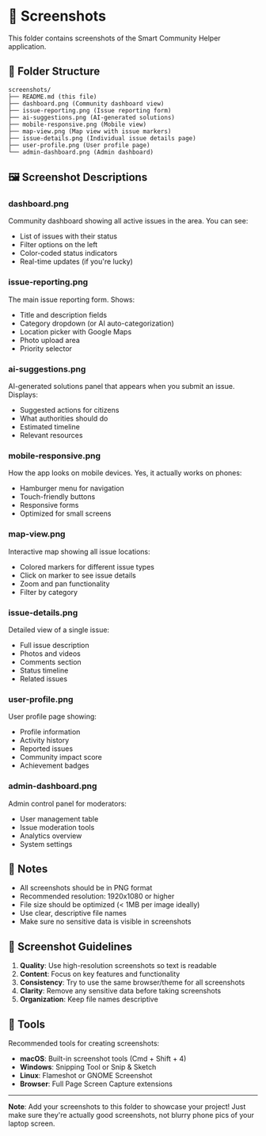 # 📸 Screenshots

This folder contains screenshots of the Smart Community Helper application.

## 📁 Folder Structure

```
screenshots/
├── README.md (this file)
├── dashboard.png (Community dashboard view)
├── issue-reporting.png (Issue reporting form)
├── ai-suggestions.png (AI-generated solutions)
├── mobile-responsive.png (Mobile view)
├── map-view.png (Map view with issue markers)
├── issue-details.png (Individual issue details page)
├── user-profile.png (User profile page)
└── admin-dashboard.png (Admin dashboard)
```

## 🖼️ Screenshot Descriptions

### dashboard.png
Community dashboard showing all active issues in the area. You can see:
- List of issues with their status
- Filter options on the left
- Color-coded status indicators
- Real-time updates (if you're lucky)

### issue-reporting.png
The main issue reporting form. Shows:
- Title and description fields
- Category dropdown (or AI auto-categorization)
- Location picker with Google Maps
- Photo upload area
- Priority selector

### ai-suggestions.png
AI-generated solutions panel that appears when you submit an issue. Displays:
- Suggested actions for citizens
- What authorities should do
- Estimated timeline
- Relevant resources

### mobile-responsive.png
How the app looks on mobile devices. Yes, it actually works on phones:
- Hamburger menu for navigation
- Touch-friendly buttons
- Responsive forms
- Optimized for small screens

### map-view.png
Interactive map showing all issue locations:
- Colored markers for different issue types
- Click on marker to see issue details
- Zoom and pan functionality
- Filter by category

### issue-details.png
Detailed view of a single issue:
- Full issue description
- Photos and videos
- Comments section
- Status timeline
- Related issues

### user-profile.png
User profile page showing:
- Profile information
- Activity history
- Reported issues
- Community impact score
- Achievement badges

### admin-dashboard.png
Admin control panel for moderators:
- User management table
- Issue moderation tools
- Analytics overview
- System settings

## 📝 Notes

- All screenshots should be in PNG format
- Recommended resolution: 1920x1080 or higher
- File size should be optimized (< 1MB per image ideally)
- Use clear, descriptive file names
- Make sure no sensitive data is visible in screenshots

## 🎨 Screenshot Guidelines

1. **Quality**: Use high-resolution screenshots so text is readable
2. **Content**: Focus on key features and functionality
3. **Consistency**: Try to use the same browser/theme for all screenshots
4. **Clarity**: Remove any sensitive data before taking screenshots
5. **Organization**: Keep file names descriptive

## 🔧 Tools

Recommended tools for creating screenshots:
- **macOS**: Built-in screenshot tools (Cmd + Shift + 4)
- **Windows**: Snipping Tool or Snip & Sketch
- **Linux**: Flameshot or GNOME Screenshot
- **Browser**: Full Page Screen Capture extensions

---

**Note**: Add your screenshots to this folder to showcase your project! Just make sure they're actually good screenshots, not blurry phone pics of your laptop screen.

